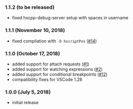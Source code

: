 ### 1.1.2 (to be released)

- fixed hxcpp-debug-server setup with spaces in username

### 1.1.1 (November 10, 2018)

- fixed compilation with `-D hscriptPos` ([#14](https://github.com/vshaxe/hxcpp-debugger/issues/14))

### 1.1.0 (October 17, 2018)

- added support for attach requests ([#1](https://github.com/vshaxe/hxcpp-debugger/issues/1))
- added support for watching expressions ([#2](https://github.com/vshaxe/hxcpp-debugger/issues/2))
- added support for conditional breakpoints ([#12](https://github.com/vshaxe/hxcpp-debugger/issues/12))
- compatibility fixes for VSCode 1.28

### 1.0.0 (July 5, 2018)

- initial release
